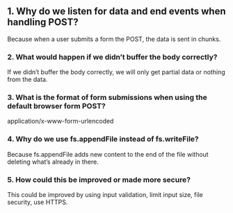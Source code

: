 ## 1. Why do we listen for data and end events when handling POST?
Because when a user submits a form the POST, the data is sent in chunks.
### 2. What would happen if we didn’t buffer the body correctly?
If we didn’t buffer the body correctly, we will only get partial data or nothing from the
data.
### 3. What is the format of form submissions when using the default browser form POST?
application/x-www-form-urlencoded
### 4. Why do we use fs.appendFile instead of fs.writeFile?
Because fs.appendFile adds new content to the end of the file without deleting what’s
already in there.
### 5. How could this be improved or made more secure?
This could be improved by using input validation, limit input size, file security, use
HTTPS.
